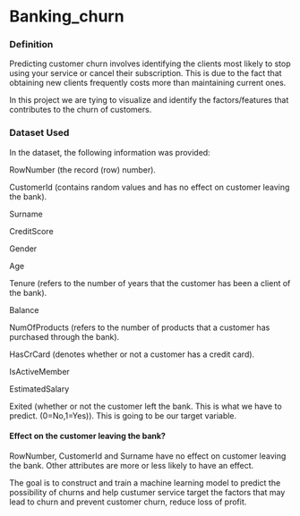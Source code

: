 # Banking_churn
### Definition
Predicting customer churn involves identifying the clients most likely to stop using your service or cancel their subscription. This is due to the fact that obtaining new clients frequently costs more than maintaining current ones.

In this project we are tying to visualize and identify the factors/features that contributes to the churn of customers.

### Dataset Used
In the dataset, the following information was provided:

RowNumber (the record (row) number).

CustomerId (contains random values and has no effect on customer leaving the bank).

Surname

CreditScore

Gender

Age 

Tenure (refers to the number of years that the customer has been a client of the bank).

Balance 

NumOfProducts (refers to the number of products that a customer has purchased through the bank).

HasCrCard (denotes whether or not a customer has a credit card).

IsActiveMember

EstimatedSalary

Exited (whether or not the customer left the bank. This is what we have to predict. (0=No,1=Yes)). This is going to be our target variable.

#### Effect on the customer leaving the bank?
RowNumber, CustomerId and Surname have no effect on customer leaving the bank.
Other attributes are more or less likely to have an effect.

The goal is to construct and train a machine learning model to predict the possibility of churns and help custumer service target the factors that may lead to churn and prevent customer churn, reduce loss of profit.
